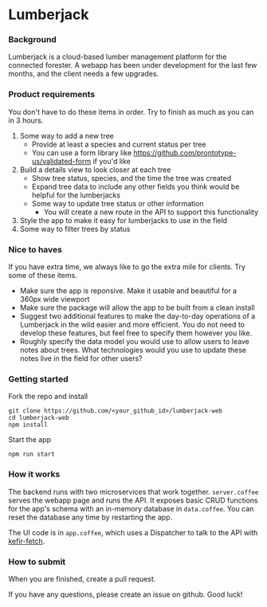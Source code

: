 # Lumberjack

### Background

Lumberjack is a cloud-based lumber management platform for the connected forester. A webapp has been under development for the last few months, and the client needs a few upgrades.

### Product requirements

You don't have to do these items in order. Try to finish as much as you can in 3 hours.

1. Some way to add a new tree
    * Provide at least a species and current status per tree
    * You can use a form library like https://github.com/prontotype-us/validated-form if you'd like
2. Build a details view to look closer at each tree
    * Show tree status, species, and the time the tree was created
    * Expand tree data to include any other fields you think would be helpful for the lumberjacks
    * Some way to update tree status or other information
        * You will create a new route in the API to support this functionality
3. Style the app to make it easy for lumberjacks to use in the field
4. Some way to filter trees by status


### Nice to haves

If you have extra time, we always like to go the extra mile for clients. Try some of these items.

* Make sure the app is reponsive. Make it usable and beautiful for a 360px wide viewport
* Make sure the package will allow the app to be built from a clean install
* Suggest two additional features to make the day-to-day operations of a Lumberjack in the wild easier and more efficient. You do not need to develop these features, but feel free to specify them however you like.
* Roughly specify the data model you would use to allow users to leave notes about trees. What technologies would you use to update these notes live in the field for other users?

### Getting started

Fork the repo and install

    git clone https://github.com/<your_github_id>/lumberjack-web
    cd lumberjack-web
    npm install

Start the app

    npm run start

### How it works

The backend runs with two microservices that work together. `server.coffee` serves the webapp page and runs the API. It exposes basic CRUD functions for the app's schema with an in-memory database in `data.coffee`. You can reset the database any time by restarting the app.

The UI code is in `app.coffee`, which uses a Dispatcher to talk to the API with [kefir-fetch](https://github.com/prontotype-us/kefir-fetch).

### How to submit

When you are finished, create a pull request.

If you have any questions, please create an issue on github. Good luck!
